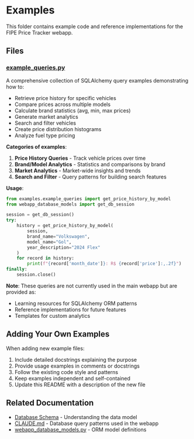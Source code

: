 # Examples

This folder contains example code and reference implementations for the FIPE Price Tracker webapp.

## Files

### [example_queries.py](example_queries.py)
A comprehensive collection of SQLAlchemy query examples demonstrating how to:
- Retrieve price history for specific vehicles
- Compare prices across multiple models
- Calculate brand statistics (avg, min, max prices)
- Generate market analytics
- Search and filter vehicles
- Create price distribution histograms
- Analyze fuel type pricing

**Categories of examples**:
1. **Price History Queries** - Track vehicle prices over time
2. **Brand/Model Analytics** - Statistics and comparisons by brand
3. **Market Analytics** - Market-wide insights and trends
4. **Search and Filter** - Query patterns for building search features

**Usage**:
```python
from examples.example_queries import get_price_history_by_model
from webapp_database_models import get_db_session

session = get_db_session()
try:
    history = get_price_history_by_model(
        session,
        brand_name="Volkswagen",
        model_name="Gol",
        year_description="2024 Flex"
    )
    for record in history:
        print(f"{record['month_date']}: R$ {record['price']:,.2f}")
finally:
    session.close()
```

**Note**: These queries are not currently used in the main webapp but are provided as:
- Learning resources for SQLAlchemy ORM patterns
- Reference implementations for future features
- Templates for custom analytics

## Adding Your Own Examples

When adding new example files:
1. Include detailed docstrings explaining the purpose
2. Provide usage examples in comments or docstrings
3. Follow the existing code style and patterns
4. Keep examples independent and self-contained
5. Update this README with a description of the new file

## Related Documentation

- [Database Schema](../docs/database_schema.md) - Understanding the data model
- [CLAUDE.md](../CLAUDE.md) - Database query patterns used in the webapp
- [webapp_database_models.py](../webapp_database_models.py) - ORM model definitions
